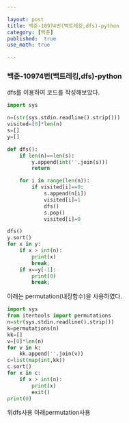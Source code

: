 ```yaml
---

layout: post
title: 백준-10974번(백트레킹,dfs)-python
category: [백준]
published:  true
use_math: true

---
```

### 백준-10974번(백트레킹,dfs)-python

dfs를 이용하여 코드를 작성해보았다.

```python
import sys

n=(str(sys.stdin.readline().strip()))
visited=[0]*len(n)
s=[]
y=[]

def dfs():
    if len(n)==len(s):
        y.append(int(''.join(s)))
        return

    for i in range(len(n)):
        if visited[i]==0:
            s.append(n[i])
            visited[i]=1
            dfs()
            s.pop()
            visited[i]=0

dfs()
y.sort()
for x in y:
    if x > int(n):
        print(x)
        break;
    if x==y[-1]:
        print(0)
        break;


```
아래는 permutation(내장함수)을 사용하였다.

```python
import sys
from itertools import permutations
n=str(sys.stdin.readline().strip())
k=permutations(n)
kk=[]
v=[0]*len(n)
for v in k:
    kk.append(''.join(v))
c=list(map(int,kk))
c.sort()
for x in c:
    if x > int(n):
        print(x)
        exit()
print(0)
```

위dfs사용
아래permutation사용
<img src="{{ 'assets/images/2023-03-16-1.png' | relative_url }}" alt=""  style="max-width:100%; height:auto;"/>